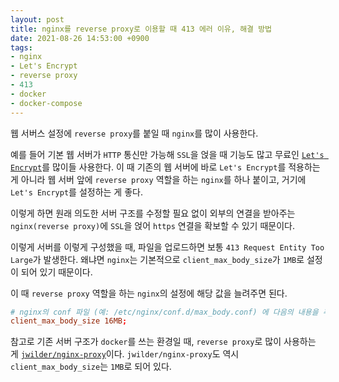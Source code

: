 ```yaml
---
layout: post
title: nginx를 reverse proxy로 이용할 때 413 에러 이유, 해결 방법
date: 2021-08-26 14:53:00 +0900
tags:
- nginx
- Let's Encrypt
- reverse proxy
- 413
- docker
- docker-compose
---
```


웹 서버스 설정에 `reverse proxy`를 붙일 때 `nginx`를 많이 사용한다.

예를 들어 기본 웹 서버가 `HTTP` 통신만 가능해 `SSL`을 얹을 때 기능도 많고 무료인 [`Let's Encrypt`](https://letsencrypt.org/)를 많이들 사용한다. 이 때 기존의 웹 서버에 바로 `Let's Encrypt`를 적용하는 게 아니라 웹 서버 앞에 `reverse proxy` 역할을 하는 `nginx`를 하나 붙이고, 거기에 `Let's Encrypt`를 설정하는 게 좋다.

이렇게 하면 원래 의도한 서버 구조를 수정할 필요 없이 외부의 연결을 받아주는 `nginx(reverse proxy)`에 `SSL`을 얹어 `https` 연결을 확보할 수 있기 때문이다.

이렇게 서버를 이렇게 구성했을 때, 파일을 업로드하면 보통 `413 Request Entity Too Large`가 발생한다. 왜냐면 `nginx`는 기본적으로 `client_max_body_size`가 `1MB`로 설정이 되어 있기 때문이다.

이 때 `reverse proxy` 역할을 하는 `nginx`의 설정에 해당 값을 늘려주면 된다.

```conf
# nginx의 conf 파일 (예: /etc/nginx/conf.d/max_body.conf) 에 다음의 내용을 추가
client_max_body_size 16MB;
```

참고로 기존 서버 구조가 `docker`를 쓰는 환경일 때, `reverse proxy`로 많이 사용하는 게 [`jwilder/nginx-proxy`](https://hub.docker.com/r/jwilder/nginx-proxy)이다. `jwilder/nginx-proxy`도 역시 `client_max_body_size`는 `1MB`로 되어 있다.
